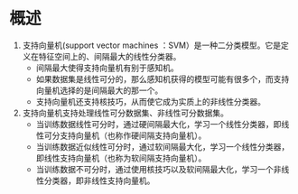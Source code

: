 

# 概述

1. 支持向量机(support vector machines ：SVM）是一种二分类模型。它是定义在特征空间上的、间隔最大的线性分类器。
    - 间隔最大使得支持向量机有别于感知机。
    - 如果数据集是线性可分的，那么感知机获得的模型可能有很多个，而支持向量机选择的是间隔最大的那一个。
    - 支持向量机还支持核技巧，从而使它成为实质上的非线性分类器。
2. 支持向量机支持处理线性可分数据集、非线性可分数据集。
    - 当训练数据线性可分时，通过硬间隔最大化，学习一个线性分类器，即线性可分支持向量机（也称作硬间隔支持向量机）。
    - 当训练数据近似线性可分时，通过软间隔最大化，学习一个线性分类器，即线性支持向量机（也称为软间隔支持向量机）。
    - 当训练数据不可分时，通过使用核技巧以及软间隔最大化，学习一个非线性分类器，即非线性支持向量机。